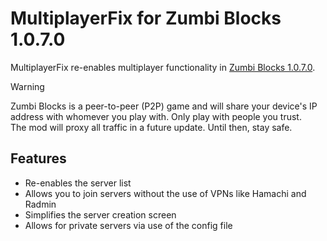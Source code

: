 # MultiplayerFix for Zumbi Blocks 1.0.7.0

MultiplayerFix re-enables multiplayer functionality in [Zumbi Blocks 1.0.7.0](https://zumbiblocks.yolasite.com/).

> [!WARNING]
> Zumbi Blocks is a peer-to-peer (P2P) game and will share your device's IP address with whomever you play with. Only play with people you trust.  
> The mod will proxy all traffic in a future update. Until then, stay safe.

## Features
- Re-enables the server list
- Allows you to join servers without the use of VPNs like Hamachi and Radmin
- Simplifies the server creation screen
- Allows for private servers via use of the config file
